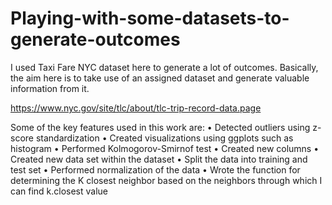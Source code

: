 # Playing-with-some-datasets-to-generate-outcomes
I used Taxi Fare NYC dataset here to generate a lot of outcomes. Basically, the aim here is to take use of an assigned dataset and generate valuable information from it.

https://www.nyc.gov/site/tlc/about/tlc-trip-record-data.page

Some of the key features used in this work are: 
• Detected outliers using z-score standardization
• Created visualizations using ggplots such as histogram
• Performed Kolmogorov-Smirnof test
• Created new columns
• Created new data set within the dataset
• Split the data into training and test set
• Performed normalization of the data
• Wrote the function for determining the K closest neighbor based on the neighbors through which I can find k.closest value
